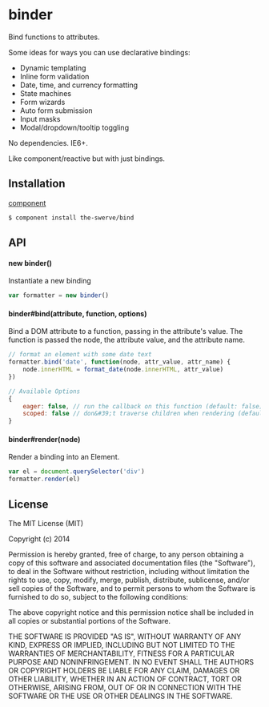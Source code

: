# binder

Bind functions to attributes.

Some ideas for ways you can use declarative bindings:

* Dynamic templating
* Inline form validation
* Date, time, and currency formatting
* State machines
* Form wizards
* Auto form submission
* Input masks
* Modal/dropdown/tooltip toggling

No dependencies. IE6+.

Like component/reactive but with just bindings.

## Installation

[component](http://component.io)

```sh
$ component install the-swerve/bind
```

## API

#### new binder()

Instantiate a new binding

```js
var formatter = new binder()
```

#### binder#bind(attribute, function, options)

Bind a DOM attribute to a function, passing in the attribute's value. The
function is passed the node, the attribute value, and the attribute name.

```js
// format an element with some date text
formatter.bind('date', function(node, attr_value, attr_name) {
	node.innerHTML = format_date(node.innerHTML, attr_value)
})
```

```js
// Available Options
{
	eager: false, // run the callback on this function (default: false)
	scoped: false // don&#39;t traverse children when rendering (default: false)
}
```

#### binder#render(node)

Render a binding into an Element.

```js
var el = document.querySelector('div')
formatter.render(el)
```

## License

The MIT License (MIT)

Copyright (c) 2014 <copyright holders>

Permission is hereby granted, free of charge, to any person obtaining a copy
of this software and associated documentation files (the "Software"), to deal
in the Software without restriction, including without limitation the rights
to use, copy, modify, merge, publish, distribute, sublicense, and/or sell
copies of the Software, and to permit persons to whom the Software is
furnished to do so, subject to the following conditions:

The above copyright notice and this permission notice shall be included in
all copies or substantial portions of the Software.

THE SOFTWARE IS PROVIDED "AS IS", WITHOUT WARRANTY OF ANY KIND, EXPRESS OR
IMPLIED, INCLUDING BUT NOT LIMITED TO THE WARRANTIES OF MERCHANTABILITY,
FITNESS FOR A PARTICULAR PURPOSE AND NONINFRINGEMENT. IN NO EVENT SHALL THE
AUTHORS OR COPYRIGHT HOLDERS BE LIABLE FOR ANY CLAIM, DAMAGES OR OTHER
LIABILITY, WHETHER IN AN ACTION OF CONTRACT, TORT OR OTHERWISE, ARISING FROM,
OUT OF OR IN CONNECTION WITH THE SOFTWARE OR THE USE OR OTHER DEALINGS IN
THE SOFTWARE.

